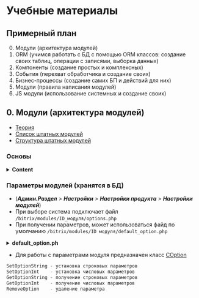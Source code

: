 # Учебные материалы

## Примерный план
0. Модули (архитектура модулей)
1. ORM (учимся работать с БД с помощью ORM классов: создание своих таблиц, операции с записями, выборка данных)
2. Компоненты (создание простых и комплексных)
3. События (перехват обработчика и создание своих)
4. Бизнес-процессы (создание самих БП и действий для них) 
5. Модули (правила написания модулей)
6. JS модули (использование системных и создание своих)

## 0. Модули (архитектура модулей)

* [Теория](https://dev.1c-bitrix.ru/learning/course/index.php?COURSE_ID=43&CHAPTER_ID=04609&LESSON_PATH=3913.4609)
* [Список штатных модулей](https://dev.1c-bitrix.ru/api_help/main/general/modules/identifiers.php)
* [Структура штатных модулей](https://dev.1c-bitrix.ru/learning/course/index.php?COURSE_ID=43&LESSON_ID=2823&LESSON_PATH=3913.4609.2823)

### Основы

<details>
  <summary><b>Content</b></summary>

* ***Управление штатными модулями*** - (***Настройки*** > ***Настройки продукта*** > ***Модули***) в административном разделе системы
* ***ВАЖНО*** - В партнерских модулях, в названии которых содержится точка (**bizon.main**) в имени переменной точка будет заменена на символ подчеркивания.
```php
use \Bizon.Main; // ошибка
use \Bizon\Main; // верно
```
* Перед использованием модуля необходимо проверить установлен ли он и подключить его
```php
<?
use Bitrix\Main\Loader;

if (Loader::includeModule('MODULE_NAME')) {
    // здесь можно использовать функции и классы модуля
}?>
```
* Основным файлом, используемым системой для манипуляции модулем, является `/bitrix/modules/ID_модуля/install/index.php`
```php
/install/index.php

Метод DoInstall   - при нажатии Установить на странице Модулей. (Установка)
Метод DoUninstall - при нажатии Удалить на странице Модулей.    (Удаление)

Обязательные свойства объекта этого класса:

MODULE_ID           - хранит ID модуля (полный код партнерского модуля);
MODULE_NAME         - имя модуля;
MODULE_VERSION      - текущая версия модуля в формате XX.XX.XX;
MODULE_VERSION_DATE - строка содержащая дату версии модуля; дата должна быть задана в формате YYYY-MM-DD HH:MI:SS;
MODULE_DESCRIPTION  - описание модуля;
MODULE_GROUP_RIGHTS - если задан метод GetModuleRightList, то данное свойство должно содержать Y.
```

<details>
  <summary><b>/install/index.php</b></summary>

```php
Class mymodule extends CModule
{
  public $MODULE_ID = "mymodule";
  public $MODULE_NAME;
  public $MODULE_VERSION;
  public $MODULE_VERSION_DATE;
  public $MODULE_DESCRIPTION;
  public $MODULE_CSS;

  public function __construct()
  {
    $arModuleVersion = [];
    include(__DIR__.'/version.php');    
    if(is_array($arModuleVersion) && array_key_exists('VERSION', $arModuleVersion))
    {
      $this->MODULE_VERSION      = $arModuleVersion['VERSION'];
      $this->MODULE_VERSION_DATE = $arModuleVersion['VERSION_DATE'];
    }   
    $this->MODULE_NAME        = 'module_name';
    $this->MODULE_DESCRIPTION = 'module_description';
  }

  public function DoInstall()
  {
    if(!IsModuleInstalled($this->MODULE_ID))
    {
        $this->InstallFiles();
        $this->InstallDB();
        CAdminMessage::ShowNote('Модуль успешно установлен');
    }
    else
    {
        RegisterModule($this->MODULE_ID);
        CAdminMessage::ShowNote('Модуль уже установлен');
    }
    RegisterModule($this->MODULE_ID);
  }

  public function DoUninstall()
  {
    if(IsModuleInstalled($this->MODULE_ID))
    {
        $this->UnInstallFiles();
        $this->UnInstallDB();
        CAdminMessage::ShowNote('Модуль успешно удален');
    }
    else
    {
        CAdminMessage::ShowNote('Модуль уже удален');
    }
    UnRegisterModule($this->MODULE_ID);
  }
}
```

</details>

</details>

### Параметры модулей (хранятся в БД)
* (***Админ.Раздел*** > ***Настройки*** > ***Настройки продукта*** > ***Настройки модулей***)
* При выборе система подключает файл `/bitrix/modules/ID_модуля/options.php`
* При получении параметров, может использоваться файд по умолчанию `/bitrix/modules/ID модуля/default_option.php`
<details>
  <summary><b>default_option.ph</b></summary>

```php
// Example: default_option.php
$support_default_option = array(
    "SUPPORT_DIR"                => "#SITE_DIR#support/",
    "SUPPORT_MAX_FILESIZE"       => "100",
    "ONLINE_INTERVAL"            => "900",
    "DEFAULT_VALUE_HIDDEN"       => "N",
    "NOT_IMAGE_EXTENSION_SUFFIX" => "_",
    "NOT_IMAGE_UPLOAD_DIR"       => "support/not_image",
    "DEFAULT_AUTO_CLOSE_DAYS"    => "7"
    );

// Использование
// установим строковый параметр
COption::SetOptionString("my_module_id", "MY_PARAMETER_ID", "VALUE");

// получим строковый параметр
$value = COption::GetOptionString("my_module_id", "MY_PARAMETER_ID", "DEFAULT_VALUE");
```

</details>

* Для работы с параметрами модуля предназначен класс [COption](https://dev.1c-bitrix.ru/api_help/main/reference/coption/index.php)
```php
SetOptionString - установка строковых параметров
SetOptionInt    - установка числовых параметров
GetOptionString - получение строковых параметров
GetOptionInt    - получение числовых параметров
RemoveOption    - удаление параметра
```